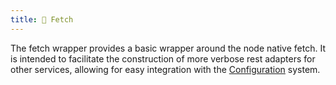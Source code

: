 ```yaml
---
title: 🥏 Fetch
---
```


The fetch wrapper provides a basic wrapper around the node native fetch.
It is intended to facilitate the construction of more verbose rest adapters for other services, allowing for easy integration with the [Configuration](/docs/core/configuration) system.
